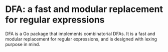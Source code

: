 DFA: a fast and modular replacement for regular expressions
===========================================================

DFA is a Go package that implements combinatorial DFAs. It is a fast and modular
replacement for regular expressions, and is designed with lexing purpose in
mind.

